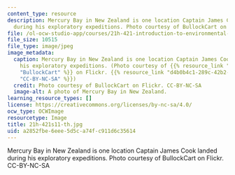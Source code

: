 ```yaml
---
content_type: resource
description: Mercury Bay in New Zealand is one location Captain James Cook landed
  during his exploratory expeditions. Photo courtesy of BullockCart on Flickr. CC-BY-NC-SA
file: /ol-ocw-studio-app/courses/21h-421-introduction-to-environmental-history-spring-2011/a2852fbe6eee5d5ca74fc911d6c35614_21h-421s11-th.jpg
file_size: 10515
file_type: image/jpeg
image_metadata:
  caption: Mercury Bay in New Zealand is one location Captain James Cook landed during
    his exploratory expeditions. (Photo courtesy of {{% resource_link "ffe8de9b-8782-4d16-b734-61528e69b076"
    "BullockCart" %}} on Flickr. {{% resource_link "d4b0b4c1-289c-42b2-8977-4302f7c92c3b"
    "CC-BY-NC-SA" %}})
  credit: Photo courtesy of BullockCart on Flickr. CC-BY-NC-SA
  image-alt: A photo of Mercury Bay in New Zealand.
learning_resource_types: []
license: https://creativecommons.org/licenses/by-nc-sa/4.0/
ocw_type: OCWImage
resourcetype: Image
title: 21h-421s11-th.jpg
uid: a2852fbe-6eee-5d5c-a74f-c911d6c35614
---
```

Mercury Bay in New Zealand is one location Captain James Cook landed during his exploratory expeditions. Photo courtesy of BullockCart on Flickr. CC-BY-NC-SA
